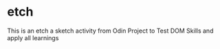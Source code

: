 # etch
This is an etch a sketch activity from Odin Project to Test DOM Skills and apply all learnings
